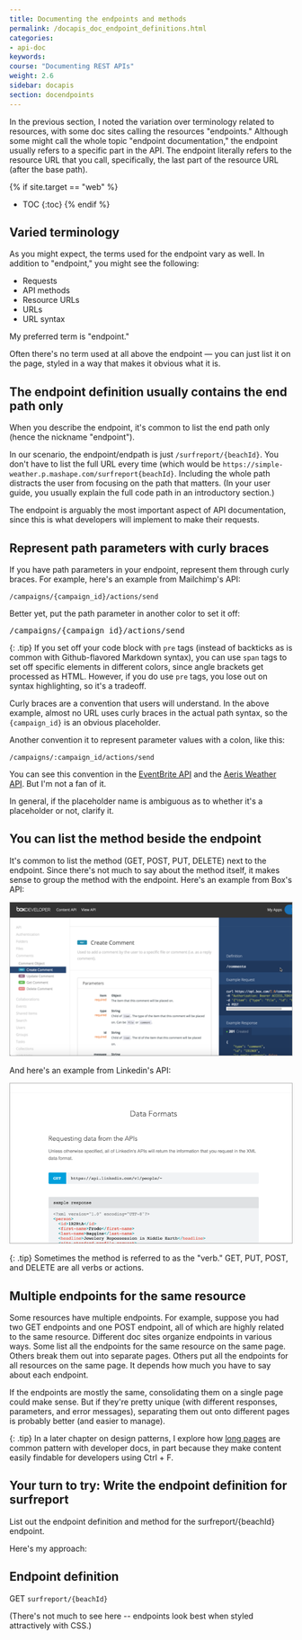 ```yaml
---
title: Documenting the endpoints and methods
permalink: /docapis_doc_endpoint_definitions.html
categories:
- api-doc
keywords:
course: "Documenting REST APIs"
weight: 2.6
sidebar: docapis
section: docendpoints
---
```


In the previous section, I noted the variation over terminology related to resources, with some doc sites calling the resources "endpoints." Although some might call the whole topic "endpoint documentation," the endpoint usually refers to a specific part in the API. The endpoint literally refers to the resource URL that you call, specifically, the last part of the resource URL (after the base path).

{% if site.target == "web" %}
* TOC
{:toc}
{% endif %}

## Varied terminology

As you might expect, the terms used for the endpoint vary as well. In addition to "endpoint," you might see the following:

* Requests
* API methods
* Resource URLs
* URLs
* URL syntax

My preferred term is "endpoint."

Often there's no term used at all above the endpoint &mdash; you can just list it on the page, styled in a way that makes it obvious what it is.

## The endpoint definition usually contains the end path only

When you describe the endpoint, it's common to list the end path only (hence the nickname "endpoint").

In our scenario, the endpoint/endpath is just `/surfreport/{beachId}`. You don't have to list the full URL every time (which would be `https://simple-weather.p.mashape.com/surfreport{beachId}`. Including the whole path distracts the user from focusing on the path that matters. (In your user guide, you usually explain the full code path in an introductory section.)

The endpoint is arguably the most important aspect of API documentation, since this is what developers will implement to make their requests.

## Represent path parameters with curly braces

If you have path parameters in your endpoint, represent them through curly braces. For example, here's an example from Mailchimp's API:

```
/campaigns/{campaign_id}/actions/send
```

Better yet, put the path parameter in another color to set it off:

<pre>
/campaigns/<span class="parameter">{campaign_id}</span>/actions/send
</pre>

{: .tip}
If you set off your code block with `pre` tags (instead of backticks as is common with Github-flavored Markdown syntax), you can use `span` tags to set off specific elements in different colors, since angle brackets get processed as HTML. However, if you do use `pre` tags, you lose out on syntax highlighting, so it's a tradeoff.

Curly braces are a convention that users will understand. In the above example, almost no URL uses curly braces in the actual path syntax, so the `{campaign_id}` is an obvious placeholder.

Another convention it to represent parameter values with a colon, like this:

```
/campaigns/:campaign_id/actions/send
```

You can see this convention in the [EventBrite API](https://www.eventbrite.com/developer/v3/) and the [Aeris Weather API](http://www.aerisweather.com/support/docs/api/). But I'm not a fan of it.

In general, if the placeholder name is ambiguous as to whether it's a placeholder or not, clarify it.

## You can list the method beside the endpoint

It's common to list the method (GET, POST, PUT, DELETE) next to the endpoint. Since there's not much to say about the method itself, it makes sense to group the method with the endpoint. Here's an example from Box's API:

<a href="https://box-content.readme.io/#comment-object"><img src="images/methodwithendpoint.png" alt="Box API" /></a>

And here's an example from Linkedin's API:

<a class="noCrossRef" href="https://developer.linkedin.com/docs/rest-api"><img src="images/linkedinexample.png" alt="Linkedin Example" /></a>

{: .tip}
Sometimes the method is referred to as the "verb." GET, PUT, POST, and DELETE are all verbs or actions.

## Multiple endpoints for the same resource

Some resources have multiple endpoints. For example, suppose you had two GET endpoints and one POST endpoint, all of which are highly related to the same resource. Different doc sites organize endpoints in various ways. Some list all the endpoints for the same resource on the same page. Others break them out into separate pages. Others put all the endpoints for all resources on the same page. It depends how much you have to say about each endpoint.

If the endpoints are mostly the same, consolidating them on a single page could make sense. But if they're pretty unique (with different responses, parameters, and error messages), separating them out onto different pages is probably better (and easier to manage).

{: .tip}
In a later chapter on design patterns, I explore how [long pages](pubapis_longish_pages.html) are common pattern with developer docs, in part because they make content easily findable for developers using Ctrl + F.

## Your turn to try: Write the endpoint definition for surfreport

List out the endpoint definition and method for the surfreport/{beachId} endpoint.

Here's my approach:

<div class="docSample">

<h2>Endpoint definition</h2>

<span class="label label-default">GET</span> <code>surfreport/{beachId}</code>
</div>

(There's not much to see here -- endpoints look best when styled attractively with CSS.)
